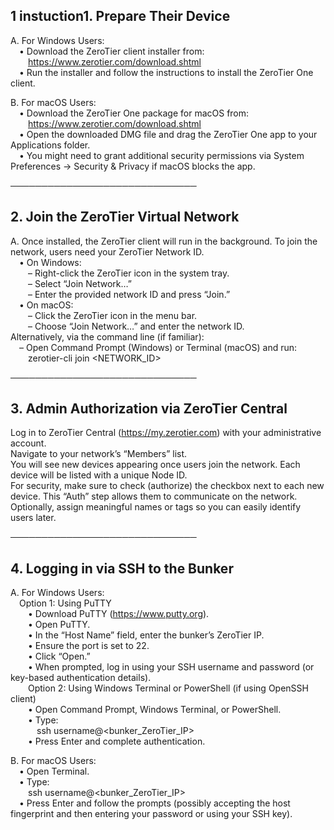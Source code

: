 ## 1 instuction1. Prepare Their Device

A. For Windows Users:  
 • Download the ZeroTier client installer from:  
  https://www.zerotier.com/download.shtml  
 • Run the installer and follow the instructions to install the ZeroTier One client.  

B. For macOS Users:  
 • Download the ZeroTier One package for macOS from:  
  https://www.zerotier.com/download.shtml  
 • Open the downloaded DMG file and drag the ZeroTier One app to your Applications folder.  
 • You might need to grant additional security permissions via System Preferences → Security & Privacy if macOS blocks the app.  

──────────────────────────────
## 2. Join the ZeroTier Virtual Network  

A. Once installed, the ZeroTier client will run in the background. To join the network, users need your ZeroTier Network ID.  
 • On Windows:  
  – Right-click the ZeroTier icon in the system tray.  
  – Select “Join Network…”  
  – Enter the provided network ID and press “Join.”  
 • On macOS:  
  – Click the ZeroTier icon in the menu bar.  
  – Choose “Join Network…” and enter the network ID.  
Alternatively, via the command line (if familiar):  
 – Open Command Prompt (Windows) or Terminal (macOS) and run:  
  zerotier-cli join <NETWORK_ID>  

──────────────────────────────
## 3. Admin Authorization via ZeroTier Central  

Log in to ZeroTier Central (https://my.zerotier.com) with your administrative account.  
Navigate to your network’s “Members” list.  
You will see new devices appearing once users join the network. Each device will be listed with a unique Node ID.  
For security, make sure to check (authorize) the checkbox next to each new device. This “Auth” step allows them to communicate on the network.  
Optionally, assign meaningful names or tags so you can easily identify users later.  

──────────────────────────────
## 4. Logging in via SSH to the Bunker  

A. For Windows Users:  
 Option 1: Using PuTTY  
  • Download PuTTY (https://www.putty.org).  
  • Open PuTTY.  
  • In the “Host Name” field, enter the bunker’s ZeroTier IP.  
  • Ensure the port is set to 22.  
  • Click “Open.”  
  • When prompted, log in using your SSH username and password (or key-based authentication details).  
  Option 2: Using Windows Terminal or PowerShell (if using OpenSSH client)  
  • Open Command Prompt, Windows Terminal, or PowerShell.  
  • Type:  
   ssh username@<bunker_ZeroTier_IP>  
  • Press Enter and complete authentication.  

B. For macOS Users:  
 • Open Terminal.  
 • Type:  
  ssh username@<bunker_ZeroTier_IP>  
 • Press Enter and follow the prompts (possibly accepting the host fingerprint and then entering your password or using your SSH key).  
